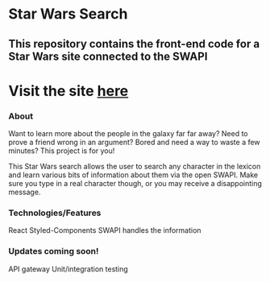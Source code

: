 # Star Wars Search

## This repository contains the front-end code for a Star Wars site connected to the SWAPI

# Visit the site [here](https://trisboyd.github.io/starwars/)

### About
Want to learn more about the people in the galaxy far far away?  Need to prove a friend wrong in an argument? Bored and need a way to waste a few minutes?
This project is for you!

This Star Wars search allows the user to search any character in the lexicon and learn various bits of information about them via the open SWAPI.  Make sure you type in a real character though, or you may receive a disappointing message.


### Technologies/Features
React
Styled-Components
SWAPI handles the information

### Updates coming soon!
API gateway
Unit/integration testing
